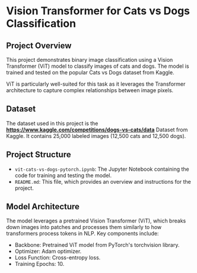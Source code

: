 # Vision Transformer for Cats vs Dogs Classification

## Project Overview

This project demonstrates binary image classification using a Vision Transformer (ViT) model to classify images of cats and dogs. The model is trained and tested on the popular Cats vs Dogs dataset from Kaggle.

ViT is particularly well-suited for this task as it leverages the Transformer architecture to capture complex relationships between image pixels.

## Dataset

The dataset used in this project is the **https://www.kaggle.com/competitions/dogs-vs-cats/data** Dataset from Kaggle. It contains 25,000 labeled images (12,500 cats and 12,500 dogs).

## Project Structure

- `vit-cats-vs-dogs-pytorch.ipynb`: The Jupyter Notebook containing the code for training and testing the model.
- `README.md`: This file, which provides an overview and instructions for the project.

## Model Architecture

The model leverages a pretrained Vision Transformer (ViT), which breaks down images into patches and processes them similarly to how transformers process tokens in NLP. Key components include:

- Backbone: Pretrained ViT model from PyTorch's torchvision library.
- Optimizer: Adam optimizer.
- Loss Function: Cross-entropy loss.
- Training Epochs: 10.


